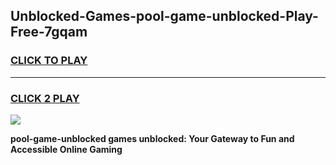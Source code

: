
## Unblocked-Games-pool-game-unblocked-Play-Free-7gqam
<h3>
<a href="https://premium76.site?title=pool-game-unblocked&ref=20M">CLICK TO PLAY</a></h3>
<hr>

<h3>
<a href="https://premium76.site?title=pool-game-unblocked&ref=20M">CLICK 2 PLAY</a>
  
</h3>

<a href="https://premium76.site?title=pool-game-unblocked&ref=19M"><img src="https://clearcache.store/games.png"></a>


**pool-game-unblocked games unblocked: Your Gateway to Fun and Accessible Online Gaming**
